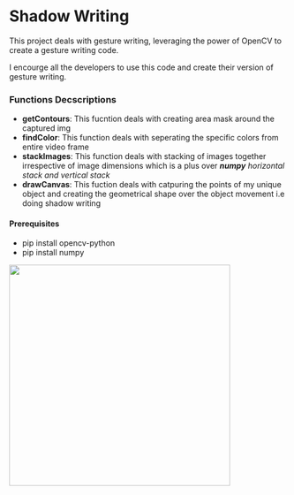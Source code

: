 # Shadow Writing

This project deals with gesture writing, leveraging the power of OpenCV to create a gesture writing code.

I encourge all the developers to use this code and create their version of gesture writing.


### Functions Decscriptions

-  **getContours**: This fucntion deals with creating area mask around the captured img
-  **findColor**: This function deals with seperating the specific colors from entire video frame
-  **stackImages**: This function deals with stacking of images together irrespective of image dimensions which is a plus over ***numpy*** *horizontal stack and vertical stack*
-  **drawCanvas**: This fuction deals with catpuring the points of my unique object and creating the geometrical shape over the object movement i.e doing shadow writing

#### Prerequisites 
- pip install opencv-python
- pip install numpy


<img src="https://user-images.githubusercontent.com/38580106/209468021-1a288181-b02b-4554-b909-c662ade2c813.jpg" data-canonical-src="https://gyazo.com/eb5c5741b6a9a16c692170a41a49c858.png" width="400" height="400" />
